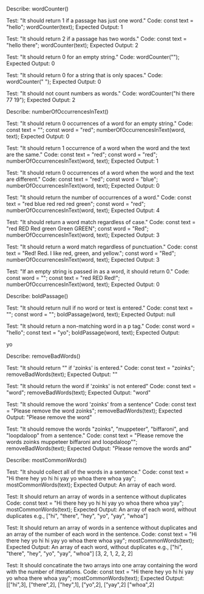 Describe: wordCounter()

Test: "It should return 1 if a passage has just one word."
Code:
const text = "hello";
wordCounter(text);
Expected Output: 1

Test: "It should return 2 if a passage has two words."
Code:
const text = "hello there";
wordCounter(text);
Expected Output: 2

Test: "It should return 0 for an empty string."
Code: wordCounter("");
Expected Output: 0

Test: "It should return 0 for a string that is only spaces."
Code: wordCounter("            ");
Expected Output: 0

Test: "It should not count numbers as words."
Code: wordCounter("hi there 77 19");
Expected Output: 2


Describe: numberOfOccurrencesInText()

Test: "It should return 0 occurrences of a word for an empty string."
Code:
const text = "";
const word = "red";
numberOfOccurrencesInText(word, text);
Expected Output: 0

Test: "It should return 1 occurrence of a word when the word and the text are the same."
Code:
const text = "red";
const word = "red";
numberOfOccurrencesInText(word, text);
Expected Output: 1

Test: "It should return 0 occurrences of a word when the word and the text are different."
Code:
const text = "red";
const word = "blue";
numberOfOccurrencesInText(word, text);
Expected Output: 0

Test: "It should return the number of occurrences of a word."
Code:
const text = "red blue red red red green";
const word = "red";
numberOfOccurrencesInText(word, text);
Expected Output: 4

Test: "It should return a word match regardless of case."
Code:
const text = "red RED Red green Green GREEN";
const word = "Red";
numberOfOccurrencesInText(word, text);
Expected Output: 3

Test: "It should return a word match regardless of punctuation."
Code:
const text = "Red! Red. I like red, green, and yellow.";
const word = "Red";
numberOfOccurrencesInText(word, text);
Expected Output: 3

Test: "If an empty string is passed in as a word, it should return 0."
Code:
const word = "";
const text = "red RED Red!";
numberOfOccurrencesInText(word, text);
Expected Output: 0

Describe: boldPassage()

Test: "It should return null if no word or text is entered."
Code:
const text = "";
const word = "";
boldPassage(word, text);
Expected Output: null

Test: "It should return a non-matching word in a p tag."
Code:
const word = "hello";
const text = "yo";
boldPassage(word, text);
Expected Output: <p>yo</p>

Describe: removeBadWords()

Test: "It should return "" if 'zoinks' is entered." 
Code:
const text = "zoinks";
removeBadWords(text);
Expected Output: ""

Test: "It should return the word if 'zoinks' is not entered" 
Code:
const text = "word";
removeBadWords(text);
Expected Output: "word"

Test: "It should remove the word 'zoinks' from a sentence"
Code:
const text = "Please remove the word zoinks";
removeBadWords(text);
Expected Output: "Please remove the word"

Test: "It should remove the words "zoinks", "muppeteer", "biffaroni", and "loopdaloop" from a sentence." 
Code:
const text = "Please remove the words zoinks muppeteer biffaroni and loopdaloop"";
removeBadWords(text);
Expected Output: "Please remove the words and"

Describe: mostCommonWords()

Test: "It should collect all of the words in a sentence."
Code:
const text = "Hi there hey yo hi hi yay yo whoa there whoa yay";
mostCommonWords(text);
Expected Output: An array of each word.

Test: It should return an array of words in a sentence without duplicates
Code:
const text = "Hi there hey yo hi hi yay yo whoa there whoa yay";
mostCommonWords(text);
Expected Output: An array of each word, without duplicates e.g., ["hi", "there", "hey", "yo", "yay", "whoa"]

Test: It should return an array of words in a sentence without duplicates and an array of the number of each word in the sentence.
Code:
const text = "Hi there hey yo hi hi yay yo whoa there whoa yay";
mostCommonWords(text);
Expected Output: An array of each word, without duplicates e.g., ["hi", "there", "hey", "yo", "yay", "whoa"] [3, 2, 1, 2, 2, 2]

Test: It should concatinate the two arrays into one array containing the word with the number of itterations.
Code:
const text = "Hi there hey yo hi hi yay yo whoa there whoa yay";
mostCommonWords(text);
Expected Output: [["hi",3], ["there",2], ["hey",1], ["yo",2], ["yay",2] ["whoa",2]